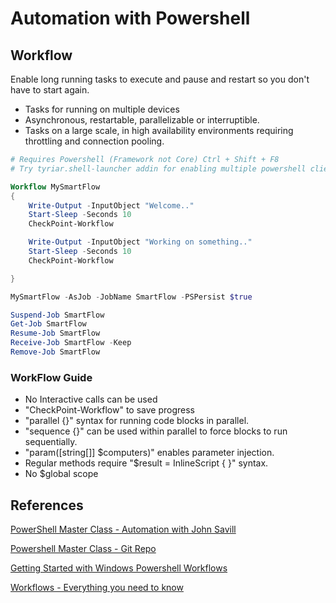 # Automation with Powershell

## Workflow

Enable long running tasks to execute and pause and restart so you don't have to start again.

* Tasks for running on multiple devices
* Asynchronous, restartable, parallelizable or interruptible.
* Tasks on a large scale, in high availability environments requiring throttling and connection pooling.

```powershell
# Requires Powershell (Framework not Core) Ctrl + Shift + F8
# Try tyriar.shell-launcher addin for enabling multiple powershell clients in Visual Code.

Workflow MySmartFlow
{
    Write-Output -InputObject "Welcome.."
    Start-Sleep -Seconds 10
    CheckPoint-Workflow

    Write-Output -InputObject "Working on something.."
    Start-Sleep -Seconds 10
    CheckPoint-Workflow

}

MySmartFlow -AsJob -JobName SmartFlow -PSPersist $true

Suspend-Job SmartFlow
Get-Job SmartFlow
Resume-Job SmartFlow
Receive-Job SmartFlow -Keep
Remove-Job SmartFlow
```

### WorkFlow Guide

* No Interactive calls can be used
* "CheckPoint-Workflow" to save progress
* "parallel {}" syntax for running code blocks in parallel.
* "sequence {}" can be used within parallel to force blocks to run sequentially.
* "param([string[]] $computers)" enables parameter injection.
* Regular methods require "$result = InlineScript { }" syntax.
* No $global scope

## References

[PowerShell Master Class - Automation with John Savill](https://www.youtube.com/watch?v=n2dlNA3Z-mc)

[Powershell Master Class - Git Repo](https://github.com/johnthebrit/PowerShellMC)

[Getting Started with Windows Powershell Workflows](https://docs.microsoft.com/en-us/previous-versions/windows/it-pro/windows-server-2012-R2-and-2012/jj134242(v=ws.11)?redirectedfrom=MSDN)

[Workflows - Everything you need to know](http://powershelldistrict.com/powershell-workflows/)
